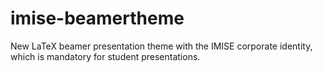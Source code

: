 # imise-beamertheme
New LaTeX beamer presentation theme with the IMISE corporate identity, which is mandatory for student presentations.
